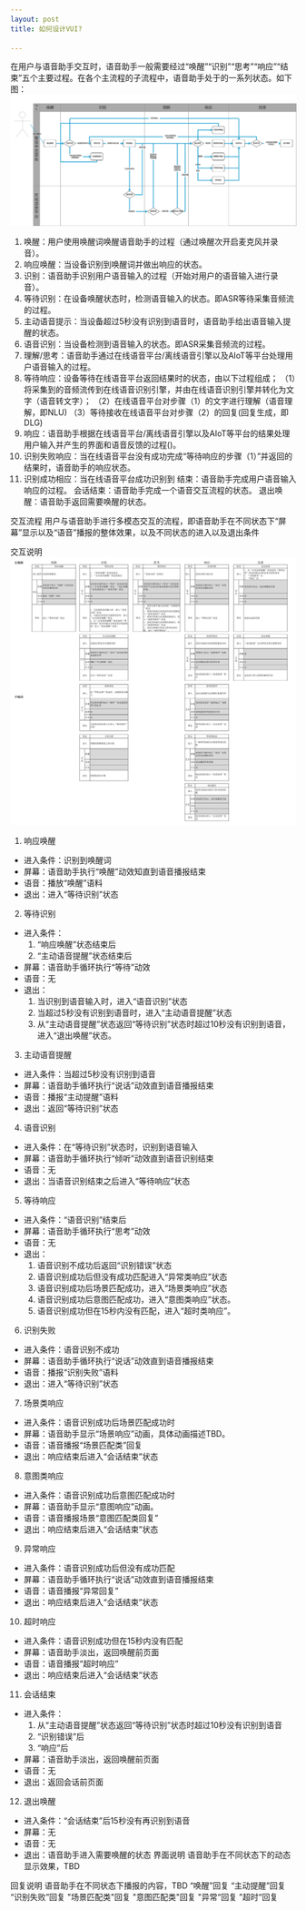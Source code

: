 ```yaml
---
layout: post
title: 如何设计VUI?

---
```


在用户与语音助手交互时，语音助手一般需要经过“唤醒”“识别”“思考”“响应”“结束”五个主要过程。在各个主流程的子流程中，语音助手处于的一系列状态。如下图：
![在线语音交互流程](/assets/VUI/online_vui_process.png)
1. 唤醒：用户使用唤醒词唤醒语音助手的过程（通过唤醒次开启麦克风并录音）。
2. 响应唤醒：当设备识别到唤醒词并做出响应的状态。
3. 识别：语音助手识别用户语音输入的过程（开始对用户的语音输入进行录音）。
4. 等待识别：在设备唤醒状态时，检测语音输入的状态。即ASR等待采集音频流的过程。
5. 主动语音提示：当设备超过5秒没有识别到语音时，语音助手给出语音输入提醒的状态。
6. 语音识别：当设备检测到语音输入的状态。即ASR采集音频流的过程。
7. 理解/思考：语音助手通过在线语音平台/离线语音引擎以及AIoT等平台处理用户语音输入的过程。
8. 等待响应：设备等待在线语音平台返回结果时的状态，由以下过程组成；
（1）将采集到的音频流传到在线语音识别引擎，并由在线语音识别引擎并转化为文字（语音转文字）；
（2）在线语音平台对步骤（1）的文字进行理解（语音理解，即NLU)
（3）等待接收在线语音平台对步骤（2）的回复(回复生成，即DLG)
9. 响应：语音助手根据在线语音平台/离线语音引擎以及AIoT等平台的结果处理用户输入并产生的界面和语音反馈的过程()。
10. 识别失败响应：当在线语音平台没有成功完成“等待响应的步骤（1）”并返回的结果时，语音助手的响应状态。
11. 识别成功相应：当在线语音平台成功识别到
结束：语音助手完成用户语音输入响应的过程。
会话结束：语音助手完成一个语音交互流程的状态。
退出唤醒：语音助手返回需要唤醒的状态。

交互流程
用户与语音助手进行多模态交互的流程，即语音助手在不同状态下“屏幕”显示以及“语音”播报的整体效果，以及不同状态的进入以及退出条件
 

交互说明
![vui交互表格](/assets/VUI/VUI交互表格.jpg)
1. 响应唤醒 
- 进入条件：识别到唤醒词
- 屏幕：语音助手执行“唤醒”动效知直到语音播报结束
- 语音：播放“唤醒”语料
- 退出：进入“等待识别”状态

2. 等待识别 
- 进入条件：
    1. “响应唤醒”状态结束后 
    2. “主动语音提醒”状态结束后
- 屏幕：语音助手循环执行“等待”动效
- 语音：无
- 退出：
    1. 当识别到语音输入时，进入“语音识别”状态
    2. 当超过5秒没有识别到语音时，进入“主动语音提醒”状态
    3. 从“主动语音提醒”状态返回“等待识别”状态时超过10秒没有识别到语音，进入“退出唤醒”状态。
3. 主动语音提醒
- 进入条件：当超过5秒没有识别到语音
- 屏幕：语音助手循环执行“说话”动效直到语音播报结束
- 语音：播报“主动提醒”语料
- 退出：返回“等待识别”状态
4. 语音识别 
- 进入条件：在“等待识别”状态时，识别到语音输入
- 屏幕：语音助手循环执行“倾听”动效直到语音识别结束
- 语音：无
- 退出：当语音识别结束之后进入“等待响应”状态
5. 等待响应 
- 进入条件：“语音识别”结束后
- 屏幕：语音助手循环执行“思考”动效
- 语音：无
- 退出：
    1. 语音识别不成功后返回“识别错误”状态
    2. 语音识别成功后但没有成功匹配进入“异常类响应”状态
    3. 语音识别成功后场景匹配成功，进入“场景类响应”状态
    4. 语音识别成功后意图匹配成功，进入“意图类响应”状态。
    5. 语音识别成功但在15秒内没有匹配，进入“超时类响应”。
6. 识别失败 
- 进入条件：语音识别不成功
- 屏幕：语音助手循环执行“说话”动效直到语音播报结束
- 语音：播报“识别失败”语料
- 退出：进入“等待识别”状态
7. 场景类响应 
- 进入条件：语音识别成功后场景匹配成功时
- 屏幕：语音助手显示“场景响应”动画，具体动画描述TBD。
- 语音：语音播报“场景匹配类”回复
- 退出：响应结束后进入“会话结束”状态
8. 意图类响应 
- 进入条件：语音识别成功后意图匹配成功时
- 屏幕：语音助手显示“意图响应”动画。
- 语音：语音播报场景“意图匹配类回复”
- 退出：响应结束后进入“会话结束”状态
9. 异常响应 
- 进入条件：语音识别成功后但没有成功匹配
- 屏幕：语音助手循环执行“说话”动效直到语音播报结束
- 语音：语音播报“异常回复”
- 退出：响应结束后进入“会话结束”状态
10. 超时响应 
- 进入条件：语音识别成功但在15秒内没有匹配
- 屏幕：语音助手淡出，返回唤醒前页面
- 语音：语音播报“超时响应”
- 退出：响应结束后进入“会话结束”状态
11. 会话结束
- 进入条件：
    1. 从“主动语音提醒”状态返回“等待识别”状态时超过10秒没有识别到语音
    2. “识别错误”后
    3. “响应”后
- 屏幕：语音助手淡出，返回唤醒前页面
- 语音：无
- 退出：返回会话前页面
12. 退出唤醒
- 进入条件：“会话结束”后15秒没有再识别到语音
- 屏幕：无
- 语音：无
- 退出：语音助手进入需要唤醒的状态
界面说明
语音助手在不同状态下的动态显示效果，TBD

回复说明
语音助手在不同状态下播报的内容，TBD
“唤醒”回复
“主动提醒”回复
“识别失败”回复
"场景匹配类"回复
"意图匹配类"回复
"异常“回复
”超时“回复
